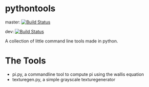 # pythontools
master: [![Build Status](https://travis-ci.org/javaboy132/pythontools.svg?branch=master)](https://travis-ci.org/javaboy132/pythontools)

dev: [![Build Status](https://travis-ci.org/javaboy132/pythontools.svg?branch=dev)](https://travis-ci.org/javaboy132/pythontools)

A collection of little command line tools made in python.

# The Tools
- pi.py, a commandline tool to compute pi using the wallis equation
- texturegen.py, a simple grayscale texturegenerator

